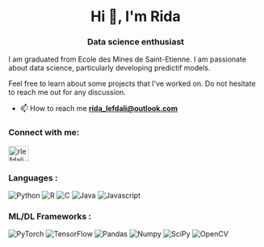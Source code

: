 
<h1 align="center">Hi 👋, I'm Rida</h1>
<h3 align="center">Data science enthusiast</h3>

I am graduated from Ecole des Mines de Saint-Etienne. I am passionate about data science, particularly developing predictif models. 

Feel free to learn about some projects that I've worked on. Do not hesitate to reach me out for any discussion.

- 📫 How to reach me **rida_lefdali@outlook.com**

<h3 align="left">Connect with me:</h3>
<p align="left">
<a href="https://linkedin.com/in/rlefdali" target="blank"><img align="center" src="https://raw.githubusercontent.com/rahuldkjain/github-profile-readme-generator/master/src/images/icons/Social/linked-in-alt.svg" alt="rlefdali" height="30" width="40" /></a>
</p>


### Languages :

![Python](https://img.shields.io/badge/Python-FFD43B?style=for-the-badge&logo=python&logoColor=306998)
![R](https://img.shields.io/badge/r-%23276DC3.svg?style=for-the-badge&logo=r&logoColor=white)
![C](https://img.shields.io/badge/C-00599C?style=for-the-badge&logo=c&logoColor=white)
![Java](https://img.shields.io/badge/Java-ED8B00?style=for-the-badge&logo=openjdk&logoColor=white)
![Javascript](https://img.shields.io/badge/JavaScript-F7DF1E?style=for-the-badge&logo=javascript&logoColor=black)
### ML/DL Frameworks :

![PyTorch](https://img.shields.io/badge/PyTorch-%23EE4C2C.svg?style=for-the-badge&logo=PyTorch&logoColor=white)
![TensorFlow](https://img.shields.io/badge/TensorFlow-%23FF6F00.svg?style=for-the-badge&logo=TensorFlow&logoColor=white)
![Pandas](https://img.shields.io/badge/Pandas-150458?style=for-the-badge&logo=pandas&logoColor=white)
![Numpy](https://img.shields.io/badge/Numpy-013243?style=for-the-badge&logo=numpy&logoColor=white)
![SciPy](https://img.shields.io/badge/SciPy-%230C55A5.svg?style=for-the-badge&logo=scipy&logoColor=%white)
![OpenCV](https://img.shields.io/badge/opencv-%23white.svg?style=for-the-badge&logo=opencv&logoColor=white)
